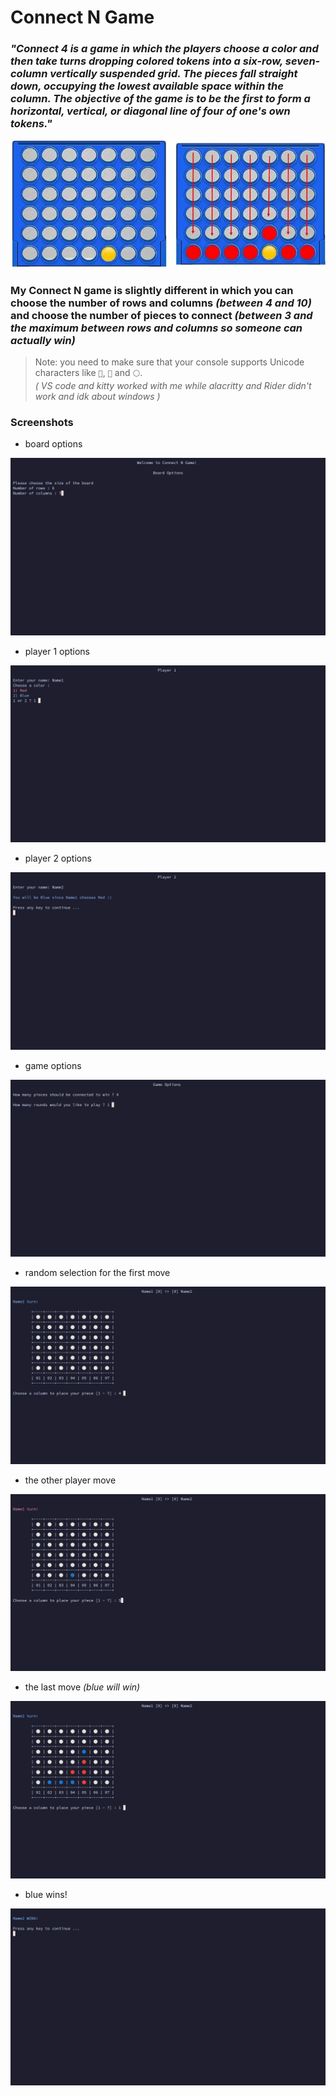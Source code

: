# Connect N Game

### *"Connect 4 is a game in which the players choose a color and then take turns dropping colored tokens into a six-row, seven-column vertically suspended grid. The pieces fall straight down, occupying the lowest available space within the column. The objective of the game is to be the first to form a horizontal, vertical, or diagonal line of four of one's own tokens."*

![connect 4 image](assets/image.png)

### My **Connect N** game is slightly different in which you can choose the number of rows and columns *(between 4 and 10)* and choose the number of pieces to connect *(between 3 and the maximum between rows and columns so someone can actually win)*

>Note: you need to make sure that your console supports Unicode characters like `🔵`, `🔴` and `⚪`.  
*( VS code and kitty worked with me while alacritty and Rider didn't work and idk about windows )*

### Screenshots
- board options
  
![screenshot 1](assets/Screenshot_1.png)

- player 1 options
  
![screenshot 2](assets/Screenshot_2.png)

- player 2 options
  
![screenshot 3](assets/Screenshot_3.png)

- game options
  
![screenshot 4](assets/Screenshot_4.png)

- random selection for the first move
  
![screenshot 5](assets/Screenshot_5.png)

- the other player move
  
![screenshot 6](assets/Screenshot_6.png)

- the last move *(blue will win)*
  
![screenshot 7](assets/Screenshot_7.png)

- blue wins!
  
![screenshot 8](assets/Screenshot_8.png)



